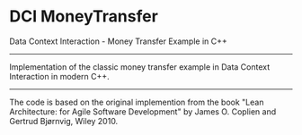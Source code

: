 # DCI MoneyTransfer

Data Context Interaction - Money Transfer Example in C++

----------

Implementation of the classic money transfer example in Data Context Interaction in modern C++.

----------
The code is based on the original implemention from the book "Lean Architecture: for Agile Software Development" by James O. Coplien and Gertrud Bjørnvig, Wiley 2010.
